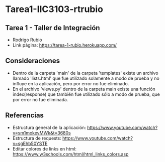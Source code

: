 # Tarea1-IIC3103-rtrubio
## Tarea 1 - Taller de Integración

* Rodrigo Rubio
* Link página: https://tarea-1-rubio.herokuapp.com/

## Consideraciones

* Dentro de la carpeta 'main' de la carpeta 'templates' existe un archivo llamado 'lists.html' que fue utilizado solamente a modo de prueba y no influye en la aplicación, pero por error no fue eliminado.
* En el archivo 'views.py' dentro de la carpeta main existe una función index(response) que también fue utilizado sólo a modo de prueba, que por error no fue eliminada.

## Referencias

* Estructura general de la aplicación: https://www.youtube.com/watch?v=sm1mokevMWk&t=3680s
* Estructura de requests: https://www.youtube.com/watch?v=sgEhb50YSTE
* Editar colores de links en html: https://www.w3schools.com/html/html_links_colors.asp
